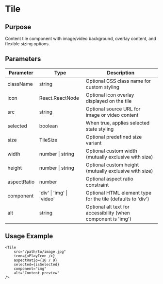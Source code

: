 # Tile

## Purpose

Content tile component with image/video background, overlay content, and flexible sizing options.

## Parameters

| Parameter   | Type                      | Description                                                   |
| ----------- | ------------------------- | ------------------------------------------------------------- |
| className   | string                    | Optional CSS class name for custom styling                    |
| icon        | React.ReactNode           | Optional icon overlay displayed on the tile                   |
| src         | string                    | Optional source URL for image or video content                |
| selected    | boolean                   | When true, applies selected state styling                     |
| size        | TileSize                  | Optional predefined size variant                              |
| width       | number \| string          | Optional custom width (mutually exclusive with size)          |
| height      | number \| string          | Optional custom height (mutually exclusive with size)         |
| aspectRatio | number                    | Optional aspect ratio constraint                              |
| component   | 'div' \| 'img' \| 'video' | Optional HTML element type for the tile (defaults to 'div')   |
| alt         | string                    | Optional alt text for accessibility (when component is 'img') |

## Usage Example

```tsx
<Tile
    src="/path/to/image.jpg"
    icon={<PlayIcon />}
    aspectRatio={16 / 9}
    selected={isSelected}
    component="img"
    alt="Content preview"
/>
```
